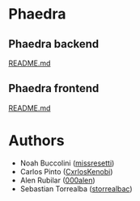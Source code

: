 # Phaedra

## Phaedra backend

[README.md](./backend/README.md)

## Phaedra frontend

[README.md](./frontend/README.md)

# Authors

- Noah Buccolini ([missresetti](https://github.com/missresetti))
- Carlos Pinto ([CxrlosKenobi](https://github.com/CxrlosKenobi))
- Alen Rubilar ([000alen](https://github.com/000alen))
- Sebastian Torrealba ([storrealbac](https://github.com/storrealbac))
